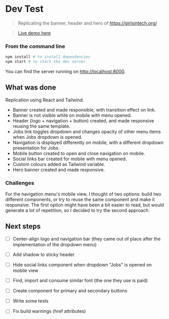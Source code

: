 
# Dev Test

> Replicating the banner, header and hero of https://girlsintech.org/

> [Live demo here](https://devtestmain.gatsbyjs.io/)

### From the command line

```bash
npm install # to install dependencies
npm start # to start the dev server
```

You can find the server running on [http://localhost:8000](http://localhost:8000).


## What was done

Replication using React and Tailwind.
- Banner created and made responsible, with transition effect on link.
- Banner is not visible while on mobile with menu opened.
- Header (logo + navigation + button) created, and made responsive reusing the same template.
- Jobs link toggles dropdown and changes opacity of other menu items when Jobs dropdown is opened.
- Navigation is displayed differently on mobile, with a different dropdown presentation for Jobs.
- Mobile button created to open and close navigation on mobile.
- Social links bar created for mobile with menu opened.
- Custom colours added as Tailwind variable.
- Hero banner created and made responsive.

### Challenges

For the navigation menu's mobile view, I thought of two options: build two different components, or try to reuse the same component and make it responsive.
The first option might have been a bit easier to read, but would generate a lot of repetition, so I decided to try the second approach.



## Next steps

- [ ] Center-align logo and navigation bar (they came out of place after the implementation of the dropdown menu)
- [ ] Add shadow to sticky header
- [ ] Hide social links component when dropdown "Jobs" is opened on mobile view
- [ ] Find, import and consume similar font (the one they use is paid)
- [ ] Create component for primary and secondary buttons
- [ ] Write some tests
- [ ] Fix build warnings (href attributes)

